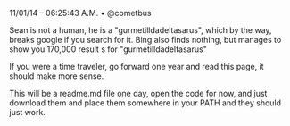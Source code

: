 11/01/14 - 06:25:43 A.M. • @cometbus

Sean is not a human, he is a "gurmetilldadeltasarus", which by the way, breaks google if you search for it.  Bing also finds nothing, but manages to show you 170,000 result s for "gurmetilldadeltasarus"

If you were a time traveler, go forward one year and read this page, it should make more sense. 

This will be a readme.md file one day, open the code for now, and just download them and place them somewhere in your PATH and they should just work.
